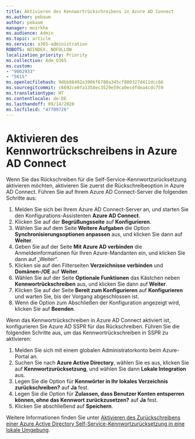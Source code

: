 ```yaml
---
title: Aktivieren des Kennwortrückschreibens in Azure AD Connect
ms.author: pebaum
author: pebaum
manager: mnirkhe
ms.audience: Admin
ms.topic: article
ms.service: o365-administration
ROBOTS: NOINDEX, NOFOLLOW
localization_priority: Priority
ms.collection: Adm_O365
ms.custom:
- "9002933"
- "5615"
ms.openlocfilehash: 9dbb88492a3906f6780a345cf880327d411dcc66
ms.sourcegitcommit: c6692ce0fa1358ec3529e59ca0ecdfdea4cdc759
ms.translationtype: HT
ms.contentlocale: de-DE
ms.lasthandoff: 09/14/2020
ms.locfileid: "47709726"
---
```

# <a name="enable-password-writeback-in-azure-ad-connect"></a>Aktivieren des Kennwortrückschreibens in Azure AD Connect

Wenn Sie das Rückschreiben für die Self-Service-Kennwortzurücksetzung aktivieren möchten, aktivieren Sie zuerst die Rückschreibeoption in Azure AD Connect. Führen Sie auf Ihrem Azure AD Connect-Server die folgenden Schritte aus:

1. Melden Sie sich bei Ihrem Azure AD Connect-Server an, und starten Sie den Konfigurations-Assistenten **Azure AD Connect**.
2. Klicken Sie auf der **Begrüßungsseite** auf **Konfigurieren**.
3. Wählen Sie auf dem Seite **Weitere Aufgaben** die Option **Synchronisierungsoptionen anpassen** aus, und klicken Sie dann auf **Weiter**.
4. Geben Sie auf der Seite **Mit Azure AD verbinden** die Anmeldeinformationen für Ihren Azure-Mandanten ein, und klicken Sie dann auf „Weiter“.
5. Klicken sie auf den Filterseiten **Verzeichnisse verbinden** und **Domänen-/OE** auf **Weiter**.
6. Wählen Sie auf der Seite **Optionale Funktionen** das Kästchen neben **Kennwortrückschreiben** aus, und klicken Sie dann auf **Weiter**.
7. Klicken Sie auf der Seite **Bereit zum Konfigurieren** auf **Konfigurieren** und warten Sie, bis der Vorgang abgeschlossen ist.
8. Wenn die Option zum Abschließen der Konfiguration angezeigt wird, klicken Sie auf **Beenden**.

Wenn das Kennwortrückschreiben in Azure AD Connect aktiviert ist, konfigurieren Sie Azure AD SSPR für das Rückschreiben.  Führen Sie die folgenden Schritte aus, um das Kennwortrückschreiben in SSPR zu aktivieren:

1. Melden Sie sich mit einem globalen Administratorkonto beim Azure-Portal an.
2. Suchen Sie nach **Azure Active Directory**, wählen Sie es aus, klicken Sie auf **Kennwortzurücksetzung**, und wählen Sie dann **Lokale Integration** aus.
3. Legen Sie die Option für **Kennwörter in Ihr lokales Verzeichnis zurückschreiben?** auf **Ja** fest.
4. Legen Sie die Option für **Zulassen, dass Benutzer Konten entsperren können, ohne das Kennwort zurückzusetzen?** auf **Ja** fest.
5. Klicken Sie abschließend auf **Speichern**.

Weitere Informationen finden Sie unter [Aktivieren des Zurückschreibens einer Azure Active Directory Self-Service-Kennwortzurücksetzung in eine lokale Umgebung](https://docs.microsoft.com/azure/active-directory/authentication/tutorial-enable-sspr-writeback).
